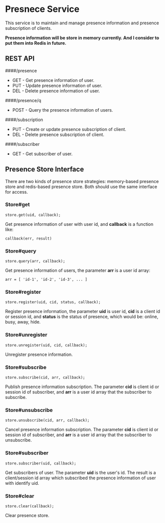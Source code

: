# Presnece Service

This service is to maintain and manage presence information and presence subscription of clients.

**Presence information will be store in memory currently. And I consider to put them into Redis in future.**

## REST API

####/presence
* GET - Get presence information of user.
* PUT - Update presence information of user.
* DEL - Delete presence information of user.

####/presence/q
* POST - Query the presence information of users.

####/subscription
* PUT - Create or update presence subscription of client.
* DEL - Delete presence subscription of client.

####/subscriber
* GET - Get subscriber of user.

## Presence Store Interface
There are two kinds of presence store strategies: memory-based presence store and redis-based presence store. Both should use the same interface for access.

### Store#get

	store.get(uid, callback);

Get presence information of user with user id, and **callback** is a function like:

	callback(err, result)

### Store#query

	store.query(arr, callback);

Get presence information of users, the parameter **arr** is a user id array:

	arr = [ 'id-1', 'id-2', 'id-3', ... ]

### Store#register

	store.register(uid, cid, status, callback);

Register presence information, the parameter **uid** is user id, **cid** is a client id or session id, and **status** is the status of presence, which would be: online, busy, away, hide.

### Store#unregister

	store.unregister(uid, cid, callback);

Unregister presence information.

### Store#subscribe

	store.subscribe(cid, arr, callback);

Publish presence information subscription. The parameter **cid** is client id or session id of subscriber, and **arr** is a user id array that the subscriber to subscribe.

### Store#unsubscribe

	store.unsubscribe(cid, arr, callback);

Cancel presence information subscription. The parameter **cid** is client id or session id of subscriber, and **arr** is a user id array that the subscriber to unsubscribe.

### Store#subscriber

	store.subscriber(uid, callback);

Get subscribers of user. The parameter **uid** is the user's id. The result is a client/session id array which subscribed the presence information of user with identify uid.

### Store#clear

	store.clear(callback);

Clear presence store.
